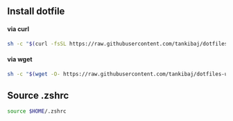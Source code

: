 ## Install dotfile

#### via curl

```bash
sh -c "$(curl -fsSL https://raw.githubusercontent.com/tankibaj/dotfiles-ubuntu/master/install.sh)"
```

#### via wget

```bash
sh -c "$(wget -O- https://raw.githubusercontent.com/tankibaj/dotfiles-ubuntu/master/install.sh)"
```


## Source .zshrc

```bash
source $HOME/.zshrc
```
